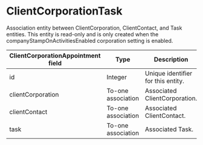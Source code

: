 # ClientCorporationTask

Association entity between ClientCorporation, ClientContact, and Task entities. This entity is read-only and is only created when the companyStampOnActivitiesEnabled corporation setting is enabled.

| **ClientCorporationAppointment field** | **Type** | **Description** | **Not null** | **Read-Only** |
| --- | --- | --- | --- | --- |
| id | Integer | Unique identifier for this entity. | X | X |
| clientCorporation | To-one association | Associated ClientCorporation. | X | |
| clientContact | To-one association | Associated ClientContact. |  X | |
| task | To-one association | Associated Task. | X | |